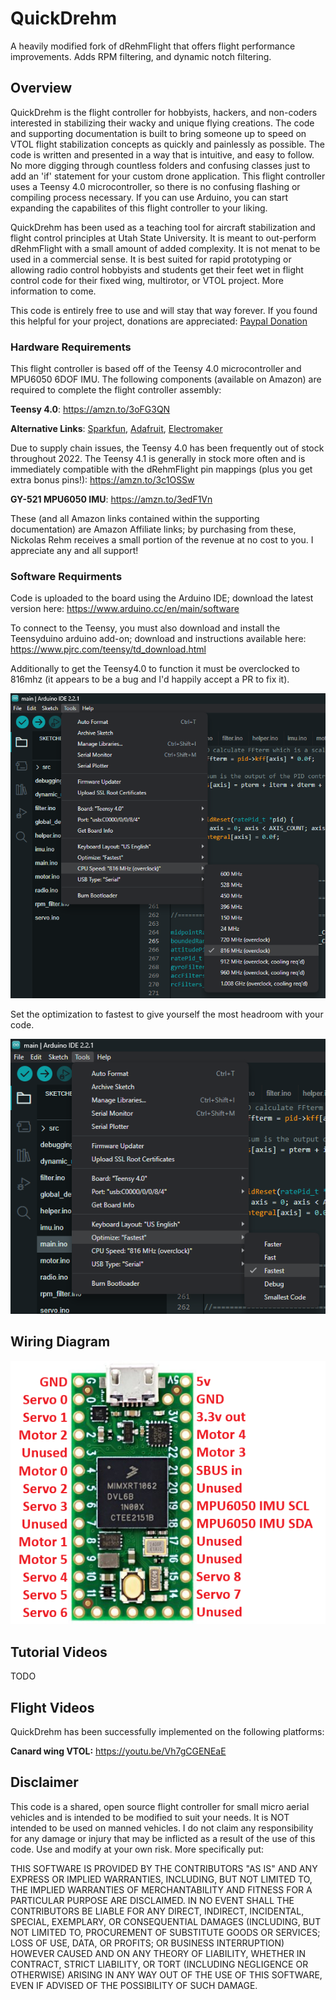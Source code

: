 # QuickDrehm

A heavily modified fork of dRehmFlight that offers flight performance improvements. Adds RPM filtering, and dynamic notch filtering.

## Overview

QuickDrehm is the flight controller for hobbyists, hackers, and non-coders interested in stabilizing their wacky and unique flying creations. The code and supporting documentation is built to bring someone up to speed on VTOL flight stabilization concepts as quickly and painlessly as possible. The code is written and presented in a way that is intuitive, and easy to follow. No more digging through countless folders and confusing classes just to add an 'if' statement for your custom drone application. This flight controller uses a Teensy 4.0 microcontroller, so there is no confusing flashing or compiling process necessary. If you can use Arduino, you can start expanding the capabilites of this flight controller to your liking.

QuickDrehm has been used as a teaching tool for aircraft stabilization and flight control principles at Utah State University. It is meant to out-perform dRehmFlight with a small amount of added complexity. It is not menat to be used in a commercial sense. It is best suited for rapid prototyping or allowing radio control hobbyists and students get their feet wet in flight control code for their fixed wing, multirotor, or VTOL project. More information to come.

This code is entirely free to use and will stay that way forever. If you found this helpful for your project, donations are appreciated: [Paypal Donation](https://www.paypal.me/NicholasRehm)

### Hardware Requirements
This flight controller is based off of the Teensy 4.0 microcontroller and MPU6050 6DOF IMU. The following components (available on Amazon) are required to complete the flight controller assembly:


**Teensy 4.0**: https://amzn.to/3oFG3QN

**Alternative Links**: [Sparkfun](https://www.sparkfun.com/products/15583), [Adafruit](https://www.adafruit.com/product/4323), [Electromaker](https://www.electromaker.io/shop/product/teensy-40?gclid=Cj0KCQjwxIOXBhCrARIsAL1QFCYcZsU4tRXVgeqfOOJyg_zPV2MXTeJM2QwJ6zafMTsCb6MjWthk7r8aAn6hEALw_wcB)

Due to supply chain issues, the Teensy 4.0 has been frequently out of stock throughout 2022. The Teensy 4.1 is generally in stock more often and is immediately compatible with the dRehmFlight pin mappings (plus you get extra bonus pins!): https://amzn.to/3c1OSSw


**GY-521 MPU6050 IMU**: https://amzn.to/3edF1Vn

These (and all Amazon links contained within the supporting documentation) are Amazon Affiliate links; by purchasing from these, Nickolas Rehm receives a small portion of the revenue at no cost to you. I appreciate any and all support!

### Software Requirments
Code is uploaded to the board using the Arduino IDE; download the latest version here: https://www.arduino.cc/en/main/software

To connect to the Teensy, you must also download and install the Teensyduino arduino add-on; download and instructions available here: https://www.pjrc.com/teensy/td_download.html

Additionally to get the Teensy4.0 to function it must be overclocked to 816mhz (it appears to be a bug and I'd happily accept a PR to fix it).

![816mhz Overclock](doc/images/Teensy-Overclocking.png)

Set the optimization to fastest to give yourself the most headroom with your code.

![Fastest Optimize](doc/images/Optimize.png)

## Wiring Diagram
![Wiring Diagram](doc/images/Teensy-Wiring-Diagram.png)


## Tutorial Videos

TODO

## Flight Videos
QuickDrehm has been successfully implemented on the following platforms:

**Canard wing VTOL:** https://youtu.be/Vh7gCGENEaE


## Disclaimer
This code is a shared, open source flight controller for small micro aerial vehicles and is intended to be modified to suit your needs. It is NOT intended to be used on manned vehicles. I do not claim any responsibility for any damage or injury that may be inflicted as a result of the use of this code. Use and modify at your own risk. More specifically put:

THIS SOFTWARE IS PROVIDED BY THE CONTRIBUTORS "AS IS" AND ANY EXPRESS OR IMPLIED WARRANTIES, INCLUDING, BUT NOT LIMITED TO, THE IMPLIED WARRANTIES OF MERCHANTABILITY AND FITNESS FOR A PARTICULAR PURPOSE ARE DISCLAIMED. IN NO EVENT SHALL THE CONTRIBUTORS BE LIABLE FOR ANY DIRECT, INDIRECT, INCIDENTAL, SPECIAL, EXEMPLARY, OR CONSEQUENTIAL DAMAGES (INCLUDING, BUT NOT LIMITED TO, PROCUREMENT OF SUBSTITUTE GOODS OR SERVICES; LOSS OF USE, DATA, OR PROFITS; OR BUSINESS INTERRUPTION) HOWEVER CAUSED AND ON ANY THEORY OF LIABILITY, WHETHER IN CONTRACT, STRICT LIABILITY, OR TORT (INCLUDING NEGLIGENCE OR OTHERWISE) ARISING IN ANY WAY OUT OF THE USE OF THIS SOFTWARE, EVEN IF ADVISED OF THE POSSIBILITY OF SUCH DAMAGE.

